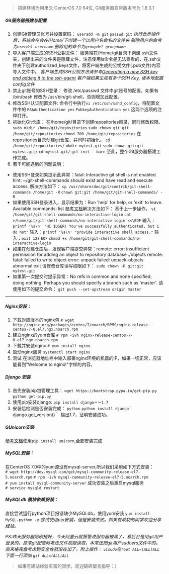 >搭建环境为阿里云 CenterOS 7.0 64位,
Git服务器自带版本号为 1.8.3.1


##### Git服务器搭建与配置
1. 创建Git管理员账号并设置密码：
`useradd -m git`
`passwd git`
*执行此步操作后，系统会在会在/Home/下创建一个以用户名命名的文件夹*
*删除用户的命令为`userdel username`*
*删除组的命令为`groupdel groupname`*
2. 导入客户端生成的SSH公钥文件：
服务端在/Home/git目录下创建.ssh文件夹，创建出来的文件夹是隐藏文件，注意使用ls命令是无法查看的，在.ssh文件夹下创建authorized_keys文件，将客户端生成的公钥文件(.pub文件)内容导入文件中。
*客户端生成SSH公钥方法请参考[Generating a new SSH key and adding it to the ssh-agent](https://help.github.com/articles/generating-a-new-ssh-key-and-adding-it-to-the-ssh-agent/)*
*客户端如果生成有多个SSH Key, 请本地配置config文件*
3. 禁止git账号的SSH登录：
修改 /etc/passwd 文件中git账号的配置。如果有 /bin/bash 修改为 /usr/bin/git-shell，否则增加此配置。
4. 修改SSH认证配置文件:
命令行中执行`vi /etc/ssh/sshd_config`，将配置文件中的
`RSAAuthentication yes`
`PubkeyAuthentication yes`
这两个选项的注释打开。
5. 初始化Git仓库：
在/home/git/目录下创建repositories目录，同时修改权限。
`sudo mkdir /home/git/repositories`
`sudo chown git:git /home/git/repositories`
`chmod 700 /home/git/repositories`
在repositories目录创建git仓库，并同时初始化。
`cd /home/git/repositories/`
`mkdir mytest.git`
`sudo chown git:git mytest.git/`
`cd mytest.git/`
`git init --bare`
至此，整个Git服务器搭建工作完成。
7. 若干可能遇到的问题说明：
  - 使用SSH登录如果提示此异常：fatal: Interactive git shell is not enabled. hint: ~/git-shell-commands should exist and have read and execute access.
  解决方法如下：
  `cp /usr/share/doc/git/contrib/git-shell-commands /home/git -R`
  `chown git:git /home/git/git-shell-commands/ -R`
  - 如果使用SSH登录进入，显示结果为：Run 'help' for help, or 'exit' to leave.  Available commands:
list
  [参考文档](https://git-scm.com/docs/git-shell)解决方法如下：
  基于上一步操作，
  `vi /home/git/git-shell-commands/no-interactive-login`
  `cat >/home/git/git-shell-commands/no-interactive-login <<\EOF`
  输入：`printf '%s\n' "Hi $USER! You've successfully authenticated, but I do not"`
  输入：`printf '%s\n' "provide interactive shell access."`
  输入：`exit 128`
  `EOF`
  `chmod +x /home/git/git-shell-commands/no-interactive-login`
  - 如果在创建仓库后，发现客户端提交异常：remote: error: insufficient permission for adding an object to repository database ./objects
  remote: fatal: failed to write object
  error: unpack failed: unpack-objects abnormal exit
  请修改仓库读写权限如下：
  `sudo chown -R git:git mytest.git`
  - 如果第一次提交时提示异常：No refs in common and none specified; doing nothing.
  Perhaps you should specify a branch such as 'master'.
  请使用如下的提交命令：
  `git push --set-upstream origin master`

***

##### Nginx安装：
1. 下载对应版本的nginx包
`# wget http://nginx.org/packages/centos/7/noarch/RPMS/nginx-release-centos-7-0.el7.ngx.noarch.rpm`
2. 建立nginx的yum仓库
`# rpm -ivh nginx-release-centos-7-0.el7.ngx.noarch.rpm`
3. 下载并安装nginx
`# yum install nginx`
4. 启动nginx服务
`systemctl start nginx`
5. 测试
在浏览器地址栏中输入部署nginx环境的机器的IP，如果一切正常，应该能看到"Welcome to nginx!"字样的内容。

##### Django 安装
1. 首先安装pip包管理工具：
`wget https://bootstrap.pypa.io/get-pip.py`
`python get-pip.py`
2. 使用pip安装django:
`pip install django＝＝1.7`
3. 安装后检测是否安装完成：
`python`
`python install django｀
`django.get_version()｀
输出1.7，证明安装成功。

##### GUnicorn安装
[参考文档](http://docs.gunicorn.org/en/latest/install.html)使用`pip install unicorn`,全部安装完成


##### MySQL安装：
在CenterOS 7.0中的yum源没有mysql-server,所以我们采用如下方式安装：
`# wget http://dev.mysql.com/get/mysql-community-release-el7-5.noarch.rpm`
`# rpm -ivh mysql-community-release-el7-5.noarch.rpm`
`# yum install mysql-community-server`
成功安装之后重启mysql服务
`# service mysqld restart`


##### MySQLdb 模块依赖安装：
直接尝试运行python项目报错缺少MySQLdb，使用yum安装
`yum install MySQL-python -y`
*尝试使用pip安装，但是安装失败。如果有成功的同学欢迎分享经验。*

*PS:昨天服务器刚刚搭好，今天阿里云就报警说服务器被黑了，看后台是用git用户登录的。原来git配置时考虑文件权限读取，本来还把git用户sudoers文件中的。后来格完盘考虑到安全性就没在加了。附上操作：
`visudo`在`root ALL=(ALL)ALL`下面一行添加 `git ALL=(ALL)ALL`*

>如果有建站经验丰富的同学，欢迎砸砖留言指导：）
